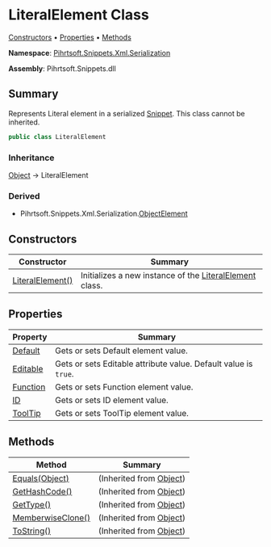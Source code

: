 # LiteralElement Class

[Constructors](#constructors) &#x2022; [Properties](#properties) &#x2022; [Methods](#methods)

**Namespace**: [Pihrtsoft.Snippets.Xml.Serialization](../README.md)

**Assembly**: Pihrtsoft\.Snippets\.dll

## Summary

Represents Literal element in a serialized [Snippet](../../../Snippet/README.md)\. This class cannot be inherited\.

```csharp
public class LiteralElement
```

### Inheritance

[Object](https://docs.microsoft.com/en-us/dotnet/api/system.object) &#x2192; LiteralElement

### Derived

* Pihrtsoft\.Snippets\.Xml\.Serialization\.[ObjectElement](../ObjectElement/README.md)

## Constructors

| Constructor | Summary |
| ----------- | ------- |
| [LiteralElement()](-ctor/README.md) | Initializes a new instance of the [LiteralElement](./README.md) class\. |

## Properties

| Property | Summary |
| -------- | ------- |
| [Default](Default/README.md) | Gets or sets Default element value\. |
| [Editable](Editable/README.md) | Gets or sets Editable attribute value\. Default value is `true`\. |
| [Function](Function/README.md) | Gets or sets Function element value\. |
| [ID](ID/README.md) | Gets or sets ID element value\. |
| [ToolTip](ToolTip/README.md) | Gets or sets ToolTip element value\. |

## Methods

| Method | Summary |
| ------ | ------- |
| [Equals(Object)](https://docs.microsoft.com/en-us/dotnet/api/system.object.equals) |  \(Inherited from [Object](https://docs.microsoft.com/en-us/dotnet/api/system.object)\) |
| [GetHashCode()](https://docs.microsoft.com/en-us/dotnet/api/system.object.gethashcode) |  \(Inherited from [Object](https://docs.microsoft.com/en-us/dotnet/api/system.object)\) |
| [GetType()](https://docs.microsoft.com/en-us/dotnet/api/system.object.gettype) |  \(Inherited from [Object](https://docs.microsoft.com/en-us/dotnet/api/system.object)\) |
| [MemberwiseClone()](https://docs.microsoft.com/en-us/dotnet/api/system.object.memberwiseclone) |  \(Inherited from [Object](https://docs.microsoft.com/en-us/dotnet/api/system.object)\) |
| [ToString()](https://docs.microsoft.com/en-us/dotnet/api/system.object.tostring) |  \(Inherited from [Object](https://docs.microsoft.com/en-us/dotnet/api/system.object)\) |

